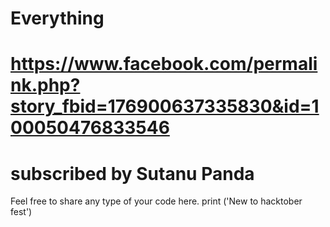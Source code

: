 # Everything
# https://www.facebook.com/permalink.php?story_fbid=176900637335830&id=100050476833546
# subscribed by Sutanu Panda
Feel free to share any type of your code here.
print ('New to hacktober fest')
